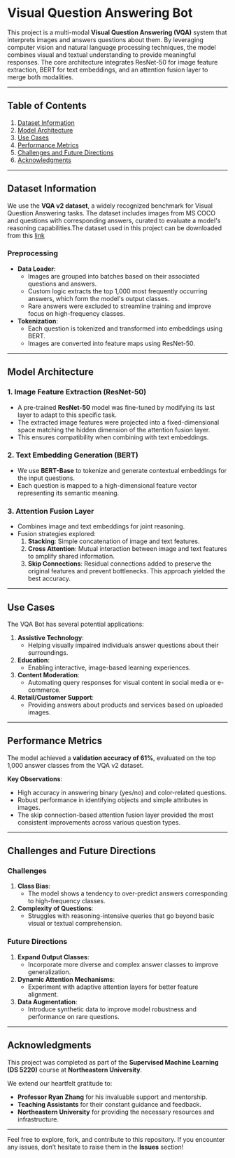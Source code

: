 # Visual Question Answering Bot

This project is a multi-modal **Visual Question Answering (VQA)** system that interprets images and answers questions about them. By leveraging computer vision and natural language processing techniques, the model combines visual and textual understanding to provide meaningful responses. The core architecture integrates ResNet-50 for image feature extraction, BERT for text embeddings, and an attention fusion layer to merge both modalities.

---

## Table of Contents
1. [Dataset Information](#dataset-information)
2. [Model Architecture](#model-architecture)
3. [Use Cases](#use-cases)
4. [Performance Metrics](#performance-metrics)
5. [Challenges and Future Directions](#challenges-and-future-directions)
6. [Acknowledgments](#acknowledgments)

---

## Dataset Information

We use the **VQA v2 dataset**, a widely recognized benchmark for Visual Question Answering tasks. The dataset includes images from MS COCO and questions with corresponding answers, curated to evaluate a model's reasoning capabilities.The dataset used in this project can be downloaded from this [link](https://visualqa.org/vqa_v1_download.html)

### Preprocessing
- **Data Loader**:
  - Images are grouped into batches based on their associated questions and answers.
  - Custom logic extracts the top 1,000 most frequently occurring answers, which form the model's output classes.
  - Rare answers were excluded to streamline training and improve focus on high-frequency classes.
- **Tokenization**:
  - Each question is tokenized and transformed into embeddings using BERT.
  - Images are converted into feature maps using ResNet-50.

---

## Model Architecture

### 1. **Image Feature Extraction (ResNet-50)**
- A pre-trained **ResNet-50** model was fine-tuned by modifying its last layer to adapt to this specific task.
- The extracted image features were projected into a fixed-dimensional space matching the hidden dimension of the attention fusion layer.
- This ensures compatibility when combining with text embeddings.

### 2. **Text Embedding Generation (BERT)**
- We use **BERT-Base** to tokenize and generate contextual embeddings for the input questions.
- Each question is mapped to a high-dimensional feature vector representing its semantic meaning.

### 3. **Attention Fusion Layer**
- Combines image and text embeddings for joint reasoning.
- Fusion strategies explored:
  1. **Stacking**: Simple concatenation of image and text features.
  2. **Cross Attention**: Mutual interaction between image and text features to amplify shared information.
  3. **Skip Connections**: Residual connections added to preserve the original features and prevent bottlenecks. This approach yielded the best accuracy.

---

## Use Cases

The VQA Bot has several potential applications:
1. **Assistive Technology**:
   - Helping visually impaired individuals answer questions about their surroundings.
2. **Education**:
   - Enabling interactive, image-based learning experiences.
3. **Content Moderation**:
   - Automating query responses for visual content in social media or e-commerce.
4. **Retail/Customer Support**:
   - Providing answers about products and services based on uploaded images.

---

## Performance Metrics

The model achieved a **validation accuracy of 61%**, evaluated on the top 1,000 answer classes from the VQA v2 dataset.

**Key Observations**:
- High accuracy in answering binary (yes/no) and color-related questions.
- Robust performance in identifying objects and simple attributes in images.
- The skip connection-based attention fusion layer provided the most consistent improvements across various question types.

---

## Challenges and Future Directions

### Challenges
1. **Class Bias**:
   - The model shows a tendency to over-predict answers corresponding to high-frequency classes.
2. **Complexity of Questions**:
   - Struggles with reasoning-intensive queries that go beyond basic visual or textual comprehension.

### Future Directions
1. **Expand Output Classes**:
   - Incorporate more diverse and complex answer classes to improve generalization.
2. **Dynamic Attention Mechanisms**:
   - Experiment with adaptive attention layers for better feature alignment.
3. **Data Augmentation**:
   - Introduce synthetic data to improve model robustness and performance on rare questions.

---

## Acknowledgments

This project was completed as part of the **Supervised Machine Learning (DS 5220)** course at **Northeastern University**.  

We extend our heartfelt gratitude to:
- **Professor Ryan Zhang** for his invaluable support and mentorship.
- **Teaching Assistants** for their constant guidance and feedback.
- **Northeastern University** for providing the necessary resources and infrastructure.

---

Feel free to explore, fork, and contribute to this repository. If you encounter any issues, don’t hesitate to raise them in the **Issues** section!
```
